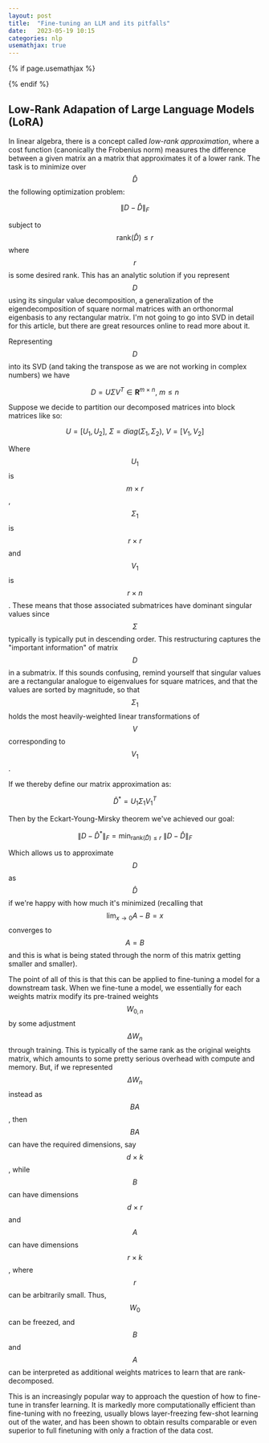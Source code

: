 ```yaml
---
layout: post
title:  "Fine-tuning an LLM and its pitfalls"
date:   2023-05-19 10:15
categories: nlp
usemathjax: true
---
```


<!-- for mathjax support -->
{% if page.usemathjax %}
  <script type="text/x-mathjax-config">
    MathJax.Hub.Config({
    TeX: { equationNumbers: { autoNumber: "AMS" } }
    });
  </script>
  <script type="text/javascript" async src="https://cdn.mathjax.org/mathjax/latest/MathJax.js?config=TeX-AMS-MML_HTMLorMML"></script>
{% endif %}

## Low-Rank Adapation of Large Language Models (LoRA)
In linear algebra, there is a concept called *low-rank approximation*, where a cost function (canonically the Frobenius norm) measures the difference between a given matrix an a matrix that approximates it of a lower rank. The task is to minimize over $$\hat D$$ the following optimization problem:

$$\lVert D - \hat D \rVert _F$$

subject to $$\text{rank}(\hat D) \le r$$ where $$r$$ is some desired rank. This has an analytic solution if you represent $$D$$ using its singular value decomposition, a generalization of the eigendecomposition of square normal matrices with an orthonormal eigenbasis to any rectangular matrix. I'm not going to go into SVD in detail for this article, but there are great resources online to read more about it. 

Representing $$D$$ into its SVD (and taking the transpose as we are not working in complex numbers) we have

$$D = U \Sigma V^T \in \mathbf{R}^{m \ \times \ n}, \ m \le n$$

Suppose we decide to partition our decomposed matrices into block matrices like so:

$$U = [U_1, U_2], \ \Sigma = diag(\Sigma_1, \Sigma_2), \ V = [V_1, V_2]$$

Where $$U_1$$ is $$m \ \times \ r$$, $$\Sigma_1$$ is $$r \ \times \ r$$ and $$V_1$$ is $$r \ \times \ n$$. These means that those associated submatrices have dominant singular values since $$\Sigma$$ typically is typically put in descending order. This restructuring captures the "important information" of matrix $$D$$ in a submatrix. If this sounds confusing, remind yourself that singular values are a rectangular analogue to eigenvalues for square matrices, and that the values are sorted by magnitude, so that $$\Sigma_1$$ holds the most heavily-weighted linear transformations of $$V$$ corresponding to $$V_1$$. 

If we thereby define our matrix approximation as:

$$\hat D^* = U_1 \Sigma_1 V_1^T$$

Then by the Eckart-Young-Mirsky theorem we've achieved our goal: 

$$\lVert D - \hat D^* \rVert _F = \text{min}_{\text{rank}(\hat D) \le r} \  \lVert D - \hat D \rVert _F$$

Which allows us to approximate $$D$$ as $$\hat D$$ if we're happy with how much it's minimized (recalling that $$\lim_{x \to 0} A - B = x$$ converges to $$A = B$$ and this is what is being stated through the norm of this matrix getting smaller and smaller).

The point of all of this is that this can be applied to fine-tuning a model for a downstream task. When we fine-tune a model, we essentially for each weights matrix modify its pre-trained weights $$W_{0, n}$$ by some adjustment $$\Delta W_n$$ through training. This is typically of the same rank as the original weights matrix, which amounts to some pretty serious overhead with compute and memory. But, if we represented $$\Delta W_n$$ instead as $$BA$$, then $$BA$$ can have the required dimensions, say $$d \ \times \ k$$, while $$B$$ can have dimensions $$d \ \times \ r$$ and $$A$$ can have dimensions $$r \ \times \ k$$, where $$r$$ can be arbitrarily small. Thus, $$W_0$$ can be freezed, and $$B$$ and $$A$$ can be interpreted as additional weights matrices to learn that are rank-decomposed. 

This is an increasingly popular way to approach the question of how to fine-tune in transfer learning. It is markedly more computationally efficient than fine-tuning with no freezing, usually blows layer-freezing few-shot learning out of the water, and has been shown to obtain results comparable or even superior to full finetuning with only a fraction of the data cost. 
